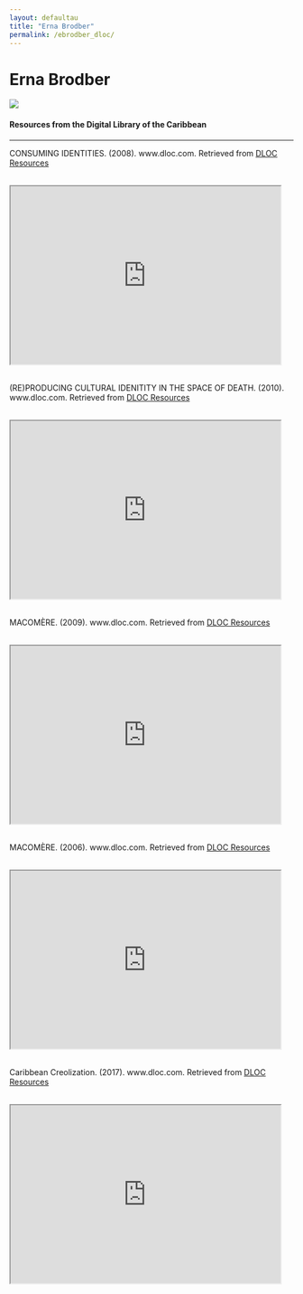 ```yaml
---
layout: defaultau
title: "Erna Brodber"
permalink: /ebrodber_dloc/
---
```

<!-- partial:index.partial.html -->
<div class="content">
    <h1>Erna Brodber</h1>
    <div class="quote">
        <div><img src="https://upload.wikimedia.org/wikipedia/commons/a/aa/Erna_Brodber.jpg" class="logo"></div>
    </div>
    <body>
    <h4>Resources from the Digital Library of the Caribbean</h4><hr>
    <div class="container-mt-5">
      <div class="row">
            <div class="col-md-6">
                <p>CONSUMING IDENTITIES. (2008). www.dloc.com. Retrieved from <a href="https://www.dloc.com/UFE0022501/00001/pdf" target="_blank">DLOC Resources</a></p><br>
                <iframe width="95%" height="315" src="https://www.dloc.com/UFE0022501/00001/pdf"></iframe>
                <br>
                <br>
        </div>
      <div class="col-md-6">
            <p>(RE)PRODUCING CULTURAL IDENITITY IN THE SPACE OF DEATH. (2010). www.dloc.com. Retrieved from <a href="https://www.dloc.com/UFE0041826/00001/images" target="_blank">DLOC Resources</a></p><br>
            <iframe width="95%" height="315" src="https://www.dloc.com/UFE0041826/00001/images"></iframe>
            <br>
            <br>
        </div>
        </div>
    <div class="container-mt-5">
      <div class="row">
            <div class="col-md-6">
                <p>MACOMÈRE. (2009). www.dloc.com. Retrieved from <a href="https://www.dloc.com/AA00000079/00011/images" target="_blank">DLOC Resources</a></p><br>
                <iframe width="95%" height="315" src="https://www.dloc.com/AA00000079/00011/images"></iframe>
                <br>
                <br>
        </div>
        <div class="col-md-6">
            <p>MACOMÈRE. (2006). www.dloc.com. Retrieved from <a href="https://www.dloc.com/AA00000079/00009/images" target="_blank">DLOC Resources</a></p><br>
            <iframe width="95%" height="315" src="https://www.dloc.com/AA00000079/00009/images"></iframe>
            <br>
            <br>
        </div>
        </div>
    <div class="container-mt-5">
      <div class="row">
            <div class="col-md-6">
                <p>Caribbean Creolization. (2017). www.dloc.com. Retrieved from <a href="https://www.dloc.com/AA00061374/00001/pdf" target="_blank">DLOC Resources</a></p><br>
                <iframe width="95%" height="315" src="https://www.dloc.com/AA00061374/00001/pdf"></iframe>
                <br>
                <br>
        </div>
    </body> 
          </div>
  <!-- partial -->
<script src='https://cdnjs.cloudflare.com/ajax/libs/jquery/3.1.1/jquery.min.js'></script><script  src="{{ site.baseurl }}/assets/js/authorscript.js"></script>
